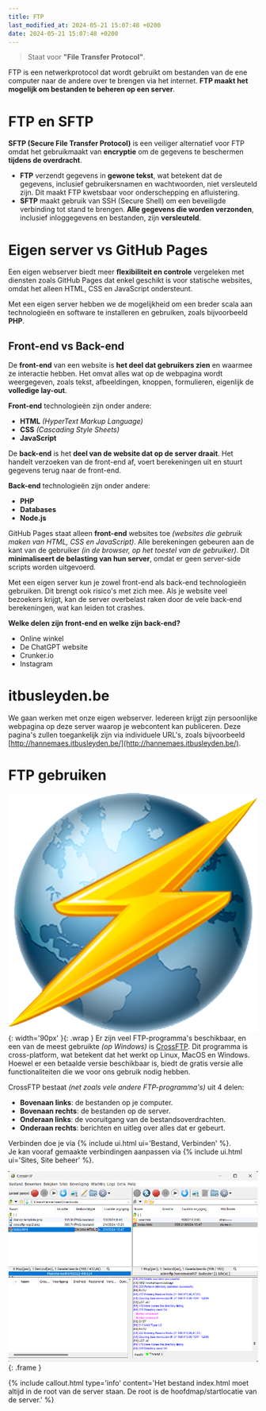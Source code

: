 ```yaml
---
title: FTP
last_modified_at: 2024-05-21 15:07:48 +0200
date: 2024-05-21 15:07:48 +0200
---
```


> Staat voor **"File Transfer Protocol"**.

FTP is een netwerkprotocol dat wordt gebruikt om bestanden van de ene computer naar de andere over te brengen via het internet. **FTP maakt het mogelijk om bestanden te beheren op een server**.

# FTP en SFTP

**SFTP (Secure File Transfer Protocol)** is een veiliger alternatief voor FTP omdat het gebruikmaakt van **encryptie** om de gegevens te beschermen **tijdens de overdracht**.
- **FTP** verzendt gegevens in **gewone tekst**, wat betekent dat de gegevens, inclusief gebruikersnamen en wachtwoorden, niet versleuteld zijn. Dit maakt FTP kwetsbaar voor onderschepping en afluistering.
- **SFTP** maakt gebruik van SSH (Secure Shell) om een beveiligde verbinding tot stand te brengen. **Alle gegevens die worden verzonden**, inclusief inloggegevens en bestanden, zijn **versleuteld**.

# Eigen server vs GitHub Pages

Een eigen webserver biedt meer **flexibiliteit en controle** vergeleken met diensten zoals GitHub Pages dat enkel geschikt is voor statische websites, omdat het alleen HTML, CSS en JavaScript ondersteunt.

Met een eigen server hebben we de mogelijkheid om een breder scala aan technologieën en software te installeren en gebruiken, zoals bijvoorbeeld **PHP**.

## Front-end vs Back-end

De **front-end** van een website is **het deel dat gebruikers zien** en waarmee ze interactie hebben. Het omvat alles wat op de webpagina wordt weergegeven, zoals tekst, afbeeldingen, knoppen, formulieren, eigenlijk de **volledige lay-out**.

**Front-end** technologieën zijn onder andere:
- **HTML** *(HyperText Markup Language)*
- **CSS** *(Cascading Style Sheets)*
- **JavaScript**

De **back-end** is het **deel van de website dat op de server draait**. Het handelt verzoeken van de front-end af, voert berekeningen uit en stuurt gegevens terug naar de front-end.

**Back-end** technologieën zijn onder andere:
- **PHP**
- **Databases**
- **Node.js**

GitHub Pages staat alleen **front-end** websites toe *(websites die gebruik maken van HTML, CSS en JavaScript)*. Alle berekeningen gebeuren aan de kant van de gebruiker *(in de browser, op het toestel van de gebruiker)*. Dit **minimaliseert de belasting van hun server**, omdat er geen server-side scripts worden uitgevoerd.  

Met een eigen server kun je zowel front-end als back-end technologieën gebruiken. Dit brengt ook risico's met zich mee. Als je website veel bezoekers krijgt, kan de server overbelast raken door de vele back-end berekeningen, wat kan leiden tot crashes.

**Welke delen zijn front-end en welke zijn back-end?**
- Online winkel
- De ChatGPT website
- Crunker.io
- Instagram

# itbusleyden.be

We gaan werken met onze eigen webserver. Iedereen krijgt zijn persoonlijke webpagina op deze server waarop je webcontent kan publiceren. Deze pagina's zullen toegankelijk zijn via individuele URL's, zoals bijvoorbeeld [http://hannemaes.itbusleyden.be/](http://hannemaes.itbusleyden.be/).

# FTP gebruiken

![CrossFTP Logo](images/crossftp-logo.png){: width='90px' }{: .wrap }
Er zijn veel FTP-programma's beschikbaar, en een van de meest gebruikte *(op Windows)* is [CrossFTP](https://www.crossftp.com). Dit programma is cross-platform, wat betekent dat het werkt op Linux, MacOS en Windows. Hoewel er een betaalde versie beschikbaar is, biedt de gratis versie alle functionaliteiten die we voor ons gebruik nodig hebben.

CrossFTP bestaat *(net zoals vele andere FTP-programma's)* uit 4 delen:
- **Bovenaan links**: de bestanden op je computer.
- **Bovenaan rechts**: de bestanden op de server.
- **Onderaan links**: de vooruitgang van de bestandsoverdrachten.
- **Onderaan rechts**: berichten en uitleg over alles dat er gebeurt.

Verbinden doe je via {% include ui.html ui='Bestand, Verbinden' %}.  
Je kan vooraf gemaakte verbindingen aanpassen via {% include ui.html ui='Sites, Site beheer' %}.

![CrossFTP Window](images/crossftp-screenshot.png){: .frame }

{% include callout.html type='info' content='Het bestand index.html moet altijd in de root van de server staan. De root is de hoofdmap/startlocatie van de server.' %}

